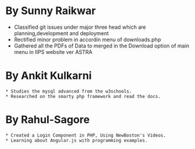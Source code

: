 By Sunny Raikwar
================
  * Classified git issues under major three head which are planning,development and deployment
  * Rectified minor problem in accordin menu of downloads.php
  * Gathered all the PDFs of Data to merged in the Download option of main menu in IIPS website ver ASTRA



  

By Ankit Kulkarni
=================

	* Studies the mysql advanced from the w3schools.
	* Researched on the smarty php framework and read the docs.

By Rahul-Sagore
===============

	* Created a Login Component in PHP, Using NewBoston's Videos.
	* Learning about Angular.js with programming examples.
